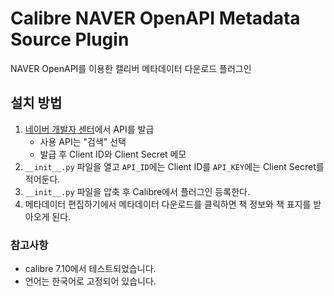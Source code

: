 # Calibre NAVER OpenAPI Metadata Source Plugin

NAVER OpenAPI를 이용한 캘리버 메타데이터 다운로드 플러그인

## 설치 방법
1. [네이버 개발자 센터](https://developers.naver.com/main/)에서 API를 발급
    - 사용 API는 "검색" 선택
    - 발급 후 Client ID와 Client Secret 메모
2. `__init__.py` 파일을 열고 `API_ID`에는 Client ID를 `API_KEY`에는 Client Secret를 적어둔다.
3. `__init__.py` 파일을 압축 후 Calibre에서 플러그인 등록한다.
4. 메타데이터 편집하기에서 메타데이터 다운로드를 클릭하면 책 정보와 책 표지를 받아오게 된다.

### 참고사항
- calibre 7.10에서 테스트되었습니다.
- 언어는 한국어로 고정되어 있습니다.